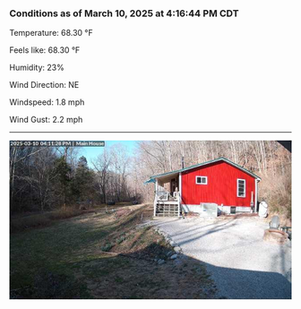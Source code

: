 ### Conditions as of March 10, 2025 at 4:16:44 PM CDT 

Temperature: 68.30 &deg;F

Feels like: 68.30 &deg;F

Humidity: 23%

Wind Direction: NE

Windspeed: 1.8 mph

Wind Gust: 2.2 mph

---

<img src="./images/latest.jpeg"/>

